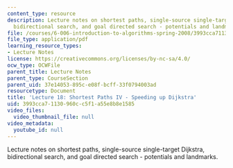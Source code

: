 ```yaml
---
content_type: resource
description: Lecture notes on shortest paths, single-source single-target Dijkstra,
  bidirectional search, and goal directed search - potentials and landmarks.
file: /courses/6-006-introduction-to-algorithms-spring-2008/3993cca71130960cc5f1a55e8b8e1585_lec18.pdf
file_type: application/pdf
learning_resource_types:
- Lecture Notes
license: https://creativecommons.org/licenses/by-nc-sa/4.0/
ocw_type: OCWFile
parent_title: Lecture Notes
parent_type: CourseSection
parent_uid: 37e14053-895c-e08f-bcff-33f0794003ad
resourcetype: Document
title: 'Lecture 18: Shortest Paths IV - Speeding up Dijkstra'
uid: 3993cca7-1130-960c-c5f1-a55e8b8e1585
video_files:
  video_thumbnail_file: null
video_metadata:
  youtube_id: null
---
```

Lecture notes on shortest paths, single-source single-target Dijkstra, bidirectional search, and goal directed search - potentials and landmarks.